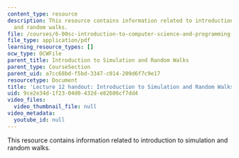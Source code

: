 ```yaml
---
content_type: resource
description: This resource contains information related to introduction to simulation
  and random walks.
file: /courses/6-00sc-introduction-to-computer-science-and-programming-spring-2011/9ce2e34d1f2304d0432de82606cf7dd4_MIT6_00SCS11_lec12.pdf
file_type: application/pdf
learning_resource_types: []
ocw_type: OCWFile
parent_title: Introduction to Simulation and Random Walks
parent_type: CourseSection
parent_uid: a7cc68bd-f5bd-3347-c014-209d6f7c9e17
resourcetype: Document
title: 'Lecture 12 handout: Introduction to Simulation and Random Walks'
uid: 9ce2e34d-1f23-04d0-432d-e82606cf7dd4
video_files:
  video_thumbnail_file: null
video_metadata:
  youtube_id: null
---
```

This resource contains information related to introduction to simulation and random walks.


